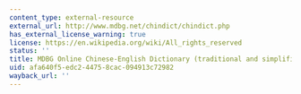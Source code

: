 ```yaml
---
content_type: external-resource
external_url: http://www.mdbg.net/chindict/chindict.php
has_external_license_warning: true
license: https://en.wikipedia.org/wiki/All_rights_reserved
status: ''
title: MDBG Online Chinese-English Dictionary (traditional and simplified)
uid: afa640f5-edc2-4475-8cac-094913c72982
wayback_url: ''
---
```

